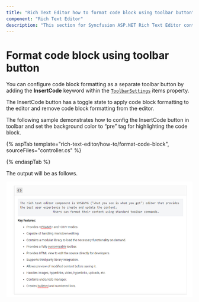 ```yaml
---
title: "Rich Text Editor how to format code block using toolbar button"
component: "Rich Text Editor"
description: "This section for Syncfusion ASP.NET Rich Text Editor control explains how about how to format code block using toolbar button."
---
```


# Format code block using toolbar button

You can configure code block formatting as a separate toolbar button by adding the **InsertCode** keyword within the [`ToolbarSettings`](https://help.syncfusion.com/cr/aspnetcore-js2/Syncfusion.EJ2.RichTextEditor.RichTextEditorBuilder.html#Syncfusion_EJ2_RichTextEditor_RichTextEditorBuilder_ToolbarSettings_Syncfusion_EJ2_RichTextEditor_RichTextEditorToolbarSettings_) items property.

The InsertCode button has a toggle state to apply code block formatting to the editor and remove code block formatting from the editor.

The following sample demonstrates how to config the InsertCode button in toolbar and set the background color to “pre” tag for highlighting the code block.

{% aspTab template="rich-text-editor/how-to/format-code-block", sourceFiles="controller.cs" %}

{% endaspTab %}

The output will be as follows.

![Code Format](../../rich-text-editor/images/format-code-block.png)